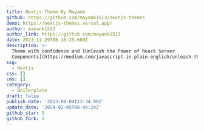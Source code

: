 ```yaml
---
title: Nextjs Theme By Mayank
github: https://github.com/mayank1513/nextjs-themes
demo: https://nextjs-themes.vercel.app/
author: mayank1513
author_link: https://github.com/mayank1513
date: 2023-11-29T06:16:25.689Z
description: >-
  Theme with confidence and [Unleash the Power of React Server
  Components](https://medium.com/javascript-in-plain-english/unleash-the-power-of-react-server-components-eb3fe7201231)
ssg:
  - Nextjs
css: []
cms: []
category:
  - Boilerplate
draft: false
publish_date: '2023-08-04T13:34:08Z'
update_date: '2024-02-05T00:46:24Z'
github_star: 5
github_fork: 1
---
```

